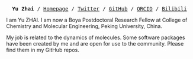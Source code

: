 <pre align="center">
<strong>Yu Zhai</strong> / <a href="https://www.zhaiyusci.net/">Homepage</a> / <a href="https://twitter.com/zhaiyusci">Twitter</a> / <a href="https://github.com/zhaiyusci">GitHub</a> / <a href="https://orcid.org/0000-0002-5065-688X">ORCID</a> / <a href="https://space.bilibili.com/19159644">Bilibili</a></pre>

I am Yu ZHAI.  I am now a Boya Postdoctoral Research Fellow at College of Chemistry and Molecular Engineering, Peking University, China.

My job is related to the dynamics of molecules.  Some software packages have been created by me and are open for use to the community.  Please find them in my GitHub repos.
